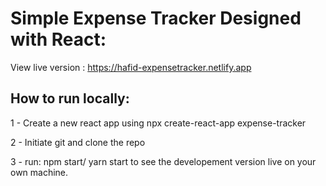 # Simple Expense Tracker Designed with React: 

View live version : https://hafid-expensetracker.netlify.app

## How to run locally: 

1 - Create a new react app using npx create-react-app expense-tracker 

2 - Initiate git and clone the repo  

3 - run: npm start/ yarn start to see the developement version live on your own machine. 
